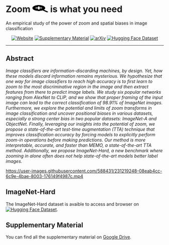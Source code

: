 # Zoom <img src="./assets/magnifying-glass-plus-solid.svg" width="50" height="23"> is what you need

An empirical study of the power of zoom and spatial biases in image classification

<div align="center">    

[![Website](http://img.shields.io/badge/Website-4b44ce.svg)](https://taesiri.github.io/ZoomIsAllYouNeed/)
[![Supplementary Material](http://img.shields.io/badge/Supplementary%20Material-4b44ce.svg)](https://drive.google.com/drive/folders/1bTj5GUGpGp4qssZWVuYCYbUzWy14ASJ6?usp=sharing)
[![arXiv](https://img.shields.io/badge/arXiv-TBA-b31b1b.svg)](https://arxiv.org/abs/TBA)
[![Hugging Face Dataset](https://img.shields.io/badge/%F0%9F%A4%97%20Hugging%20Face-Dataset-red)](https://huggingface.co/datasets/taesiri/imagenet-hard)
</div>

-----

## Abstract

*Image classifiers are information-discarding machines, by design. Yet, how these models discard information remains mysterious. We hypothesize that one way for image classifiers to reach high accuracy is to first learn to zoom to the most discriminative region in the image and then extract features from there to predict image labels. We study six popular networks ranging from AlexNet to CLIP, and we show that proper framing of the input image can lead to the correct classification of 98.91% of ImageNet images. Furthermore, we explore the potential and limits of zoom transforms in image classification and uncover positional biases in various datasets, especially a strong center bias in two popular datasets: ImageNet-A and ObjectNet. Finally, leveraging our insights into the potential of zoom, we propose a state-of-the-art test-time augmentation (TTA) technique that improves classification accuracy by forcing models to explicitly perform zoom-in operations before making predictions. Our method is more interpretable, accurate, and faster than MEMO, a state-of-the-art TTA method. Additionally, we propose ImageNet-Hard, a new benchmark where zooming in alone often does not help state-of-the-art models better label images.*



https://user-images.githubusercontent.com/588431/231219248-08eab4cc-6c9e-4bae-8003-176149f4987c.mp4




## ImageNet-Hard

The ImageNet-Hard dataset is avaible to access and browser on  [![Hugging Face Dataset](https://img.shields.io/badge/%F0%9F%A4%97%20Hugging%20Face-Dataset-red)](https://huggingface.co/datasets/taesiri/imagenet-hard).

## Supplementary Material

You can find all the supplementary material on [Google Drive](https://drive.google.com/drive/folders/1bTj5GUGpGp4qssZWVuYCYbUzWy14ASJ6?usp=sharing).
